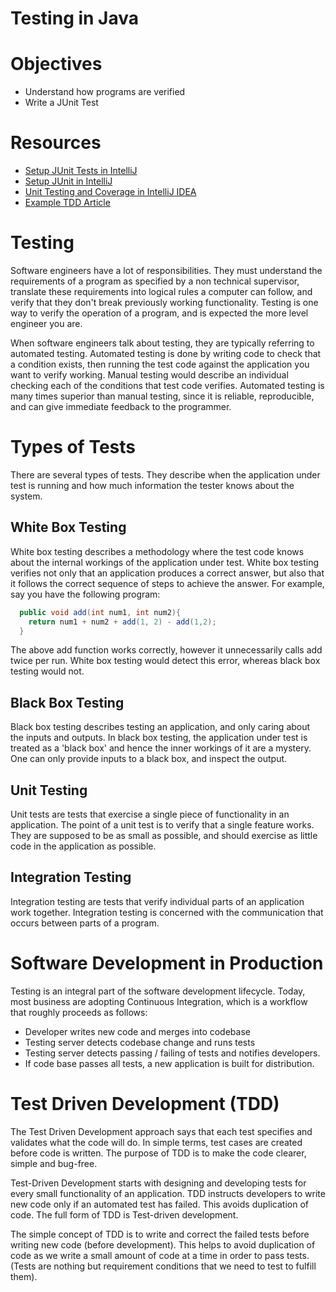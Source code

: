 # Testing in Java

# Objectives
- Understand how programs are verified
- Write a JUnit Test

# Resources
- [Setup JUnit Tests in IntelliJ](https://www.youtube.com/watch?v=Zug8zYR0SmA&ab_channel=Cayne)
- [Setup JUnit in IntelliJ](https://www.jetbrains.com/help/idea/2016.2/testing.html)
- [Unit Testing and Coverage in IntelliJ IDEA](https://www.youtube.com/watch?v=QDFI19lj4OM)
- [Example TDD Article](https://technologyconversations.com/2013/12/20/test-driven-development-tdd-example-walkthrough/)

# Testing
Software engineers have a lot of responsibilities. They must understand the requirements of a program as specified by a non technical supervisor, translate these requirements into logical rules a computer can follow, and verify that they don't break previously working functionality. Testing is one way to verify the operation of a program, and is expected the more level engineer you are.

When software engineers talk about testing, they are typically referring to automated testing. Automated testing is done by writing code to check that a condition exists, then running the test code against the application you want to verify working. Manual testing would describe an individual checking each of the conditions that test code verifies. Automated testing is many times superior than manual testing, since it is reliable, reproducible, and can give immediate feedback to the programmer.

# Types of Tests
There are several types of tests. They describe when the application under test is running and how much information the tester knows about the system.

## White Box Testing
White box testing describes a methodology where the test code knows about the internal workings of the application under test. White box testing verifies not only that an application produces a correct answer, but also that it follows the correct sequence of steps to achieve the answer. For example, say you have the following program:

```java
  public void add(int num1, int num2){
    return num1 + num2 + add(1, 2) - add(1,2);
  }
```

The above add function works correctly, however it unnecessarily calls add twice per run. White box testing would detect this error, whereas black box testing would not.

## Black Box Testing
Black box testing describes testing an application, and only caring about the inputs and outputs. In black box testing, the application under test is treated as a 'black box' and hence the inner workings of it are a mystery. One can only provide inputs to a black box, and inspect the output.

## Unit Testing
Unit tests are tests that exercise a single piece of functionality in an application. The point of a unit test is to verify that a single feature works. They are supposed to be as small as possible, and should exercise as little code in the application as possible.

## Integration Testing
Integration testing are tests that verify individual parts of an application work together. Integration testing is concerned with the communication that occurs between parts of a program.

# Software Development in Production
Testing is an integral part of the software development lifecycle. Today, most business are adopting Continuous Integration, which is a workflow that roughly proceeds as follows:

- Developer writes new code and merges into codebase
- Testing server detects codebase change and runs tests
- Testing server detects passing / failing of tests and notifies developers.
- If code base passes all tests, a new application is built for distribution. 

# Test Driven Development (TDD)
The Test Driven Development approach says that each test specifies and validates what the code will do. In simple terms, test cases are created before code is written. The purpose of TDD is to make the code clearer, simple and bug-free.

Test-Driven Development starts with designing and developing tests for every small functionality of an application. TDD instructs developers to write new code only if an automated test has failed. This avoids duplication of code. The full form of TDD is Test-driven development.

The simple concept of TDD is to write and correct the failed tests before writing new code (before development). This helps to avoid duplication of code as we write a small amount of code at a time in order to pass tests. (Tests are nothing but requirement conditions that we need to test to fulfill them).
